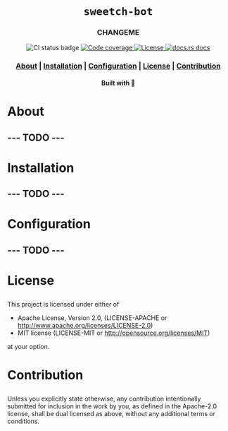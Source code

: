 <div align="center">

  <h1><code>sweetch-bot</code></h1>

  <h3>
    <strong>CHANGEME</strong>
  </h3>

  <p>
    <img src="https://github.com/devzbysiu/sweetch-bot/workflows/Main/badge.svg" alt="CI status
    badge" />
    <a href="https://codecov.io/gh/devzbysiu/sweetch-bot">
      <img src="https://img.shields.io/codecov/c/github/devzbysiu/sweetch-bot?style=for-the-badge&token=bfdc4b9d55534910ae48fba0b8e984d0" alt="Code coverage"/>
    </a>
    <a href="https://crates.io/crates/sweetch-bot">
      <img src="https://img.shields.io/crates/l/sweetch-bot?style=for-the-badge" alt="License"/>
    </a>
    <a href="https://docs.rs/sweetch-bot">
      <img src="https://img.shields.io/badge/docs-latest-blue.svg?style=for-the-badge" alt="docs.rs docs" />
    </a>
  </p>

  <h3>
    <a href="#about">About</a>
    <span> | </span>
    <a href="#installation">Installation</a>
    <span> | </span>
    <a href="#configuration">Configuration</a>
    <span> | </span>
    <a href="#license">License</a>
    <span> | </span>
    <a href="#contribution">Contribution</a>
  </h3>

  <sub><h4>Built with 🦀</h4></sub>
</div>

# <p id="about">About</p>

## --- TODO ---

# <p id="installation">Installation</p>

## --- TODO ---

# <p id="configuration">Configuration</p>

## --- TODO ---

# <p id="license">License</p>

This project is licensed under either of

- Apache License, Version 2.0, (LICENSE-APACHE or http://www.apache.org/licenses/LICENSE-2.0)
- MIT license (LICENSE-MIT or http://opensource.org/licenses/MIT)

at your option.

# <p id="contribution">Contribution</p>


Unless you explicitly state otherwise, any contribution intentionally submitted for inclusion in the work by you, as defined in the Apache-2.0 license, shall be dual licensed as above, without any additional terms or conditions.
